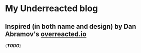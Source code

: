 # My Underreacted blog
## Inspired (in both name and design) by Dan Abramov's [overreacted.io](https://overreacted.io/)

{***TODO***}

